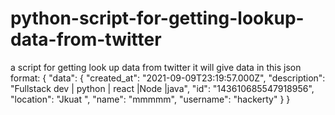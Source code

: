 # python-script-for-getting-lookup-data-from-twitter
a script for getting look up data from twitter it will give data in this json format:
{
    "data": {
        "created_at": "2021-09-09T23:19:57.000Z",
        "description": "Fullstack dev | python | react |Node |java",
        "id": "143610685547918956",
        "location": "Jkuat ",
        "name": "mmmmm",
        "username": "hackerty"
    }
}
